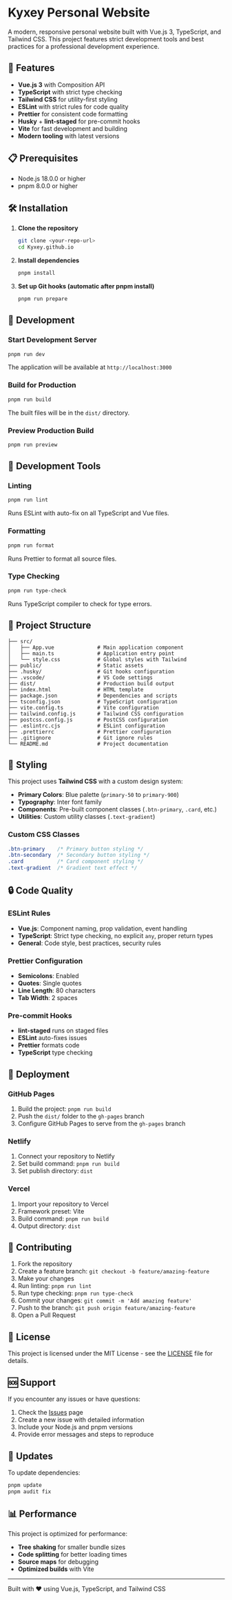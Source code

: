 # Kyxey Personal Website

A modern, responsive personal website built with Vue.js 3, TypeScript, and Tailwind CSS. This project features strict development tools and best practices for a professional development experience.

## 🚀 Features

- **Vue.js 3** with Composition API
- **TypeScript** with strict type checking
- **Tailwind CSS** for utility-first styling
- **ESLint** with strict rules for code quality
- **Prettier** for consistent code formatting
- **Husky** + **lint-staged** for pre-commit hooks
- **Vite** for fast development and building
- **Modern tooling** with latest versions

## 📋 Prerequisites

- Node.js 18.0.0 or higher
- pnpm 8.0.0 or higher

## 🛠️ Installation

1. **Clone the repository**

   ```bash
   git clone <your-repo-url>
   cd Kyxey.github.io
   ```

2. **Install dependencies**

   ```bash
   pnpm install
   ```

3. **Set up Git hooks (automatic after pnpm install)**
   ```bash
   pnpm run prepare
   ```

## 🚀 Development

### Start Development Server

```bash
pnpm run dev
```

The application will be available at `http://localhost:3000`

### Build for Production

```bash
pnpm run build
```

The built files will be in the `dist/` directory.

### Preview Production Build

```bash
pnpm run preview
```

## 🔧 Development Tools

### Linting

```bash
pnpm run lint
```

Runs ESLint with auto-fix on all TypeScript and Vue files.

### Formatting

```bash
pnpm run format
```

Runs Prettier to format all source files.

### Type Checking

```bash
pnpm run type-check
```

Runs TypeScript compiler to check for type errors.

## 📁 Project Structure

```
├── src/
│   ├── App.vue              # Main application component
│   ├── main.ts              # Application entry point
│   └── style.css            # Global styles with Tailwind
├── public/                  # Static assets
├── .husky/                  # Git hooks configuration
├── .vscode/                 # VS Code settings
├── dist/                    # Production build output
├── index.html               # HTML template
├── package.json             # Dependencies and scripts
├── tsconfig.json            # TypeScript configuration
├── vite.config.ts           # Vite configuration
├── tailwind.config.js       # Tailwind CSS configuration
├── postcss.config.js        # PostCSS configuration
├── .eslintrc.cjs            # ESLint configuration
├── .prettierrc              # Prettier configuration
├── .gitignore               # Git ignore rules
└── README.md                # Project documentation
```

## 🎨 Styling

This project uses **Tailwind CSS** with a custom design system:

- **Primary Colors**: Blue palette (`primary-50` to `primary-900`)
- **Typography**: Inter font family
- **Components**: Pre-built component classes (`.btn-primary`, `.card`, etc.)
- **Utilities**: Custom utility classes (`.text-gradient`)

### Custom CSS Classes

```css
.btn-primary    /* Primary button styling */
.btn-secondary  /* Secondary button styling */
.card           /* Card component styling */
.text-gradient  /* Gradient text effect */
```

## 🔒 Code Quality

### ESLint Rules

- **Vue.js**: Component naming, prop validation, event handling
- **TypeScript**: Strict type checking, no explicit `any`, proper return types
- **General**: Code style, best practices, security rules

### Prettier Configuration

- **Semicolons**: Enabled
- **Quotes**: Single quotes
- **Line Length**: 80 characters
- **Tab Width**: 2 spaces

### Pre-commit Hooks

- **lint-staged** runs on staged files
- **ESLint** auto-fixes issues
- **Prettier** formats code
- **TypeScript** type checking

## 🚀 Deployment

### GitHub Pages

1. Build the project: `pnpm run build`
2. Push the `dist/` folder to the `gh-pages` branch
3. Configure GitHub Pages to serve from the `gh-pages` branch

### Netlify

1. Connect your repository to Netlify
2. Set build command: `pnpm run build`
3. Set publish directory: `dist`

### Vercel

1. Import your repository to Vercel
2. Framework preset: Vite
3. Build command: `pnpm run build`
4. Output directory: `dist`

## 🤝 Contributing

1. Fork the repository
2. Create a feature branch: `git checkout -b feature/amazing-feature`
3. Make your changes
4. Run linting: `pnpm run lint`
5. Run type checking: `pnpm run type-check`
6. Commit your changes: `git commit -m 'Add amazing feature'`
7. Push to the branch: `git push origin feature/amazing-feature`
8. Open a Pull Request

## 📝 License

This project is licensed under the MIT License - see the [LICENSE](LICENSE) file for details.

## 🆘 Support

If you encounter any issues or have questions:

1. Check the [Issues](../../issues) page
2. Create a new issue with detailed information
3. Include your Node.js and pnpm versions
4. Provide error messages and steps to reproduce

## 🔄 Updates

To update dependencies:

```bash
pnpm update
pnpm audit fix
```

## 📊 Performance

This project is optimized for performance:

- **Tree shaking** for smaller bundle sizes
- **Code splitting** for better loading times
- **Source maps** for debugging
- **Optimized builds** with Vite

---

Built with ❤️ using Vue.js, TypeScript, and Tailwind CSS
